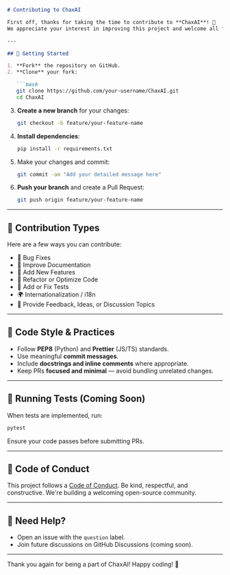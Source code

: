 ````markdown
# Contributing to ChaxAI

First off, thanks for taking the time to contribute to **ChaxAI**! 🎉  
We appreciate your interest in improving this project and welcome all forms of contributions — whether it's fixing bugs, improving documentation, adding new features, or helping others.

---

## 🧰 Getting Started

1. **Fork** the repository on GitHub.
2. **Clone** your fork:

   ```bash
   git clone https://github.com/your-username/ChaxAI.git
   cd ChaxAI
````

3. **Create a new branch** for your changes:

   ```bash
   git checkout -b feature/your-feature-name
   ```

4. **Install dependencies**:

   ```bash
   pip install -r requirements.txt
   ```

5. Make your changes and commit:

   ```bash
   git commit -am "Add your detailed message here"
   ```

6. **Push your branch** and create a Pull Request:

   ```bash
   git push origin feature/your-feature-name
   ```

---

## 📌 Contribution Types

Here are a few ways you can contribute:

* 🐛 Bug Fixes
* 📝 Improve Documentation
* 🌟 Add New Features
* 🚧 Refactor or Optimize Code
* 🧪 Add or Fix Tests
* 🌍 Internationalization / i18n
* 💬 Provide Feedback, Ideas, or Discussion Topics

---

## 📄 Code Style & Practices

* Follow **PEP8** (Python) and **Prettier** (JS/TS) standards.
* Use meaningful **commit messages**.
* Include **docstrings and inline comments** where appropriate.
* Keep PRs **focused and minimal** — avoid bundling unrelated changes.

---

## 🧪 Running Tests (Coming Soon)

When tests are implemented, run:

```bash
pytest
```

Ensure your code passes before submitting PRs.

---

## 🤝 Code of Conduct

This project follows a [Code of Conduct](https://www.contributor-covenant.org/).
Be kind, respectful, and constructive. We're building a welcoming open-source community.

---

## 💬 Need Help?

* Open an issue with the `question` label.
* Join future discussions on GitHub Discussions (coming soon).

---

Thank you again for being a part of ChaxAI!
Happy coding! 🚀
